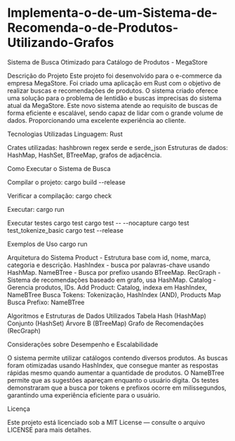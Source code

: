 # Implementa-o-de-um-Sistema-de-Recomenda-o-de-Produtos-Utilizando-Grafos
Sistema de Busca Otimizado para Catálogo de Produtos - MegaStore

Descrição do Projeto
  Este projeto foi desenvolvido para o e-commerce da empresa MegaStore. Foi criado uma aplicação em Rust com o objetivo de realizar buscas e recomendações de produtos. O sistema criado oferece uma solução para o problema de lentidão e buscas imprecisas do sistema atual da MegaStore.
  Este novo sistema atende ao requisito de buscas de forma eficiente e escalável, sendo capaz de lidar com o grande volume de dados. Proporcionando uma excelente experiência ao cliente.

Tecnologias Utilizadas
  Linguagem: Rust

 Crates utilizadas:
  hashbrown
  regex
  serde e serde_json
  Estruturas de dados: HashMap, HashSet, BTreeMap, grafos de adjacência.


Como Executar o Sistema de Busca
 
  Compilar o projeto:
  cargo build --release

  Verificar a compilação:
  cargo check

  Executar:
  cargo run


Executar testes
  cargo test
  cargo test -- --nocapture
  cargo test test_tokenize_basic
  cargo test --release

Exemplos de Uso
  cargo run

Arquitetura do Sistema
  Product - Estrutura base com id, nome, marca, categoria e descrição.
  HashIndex - busca por palavras-chave usando HashMap.
  NameBTree - Busca por prefixo usando BTreeMap. 
  RecGraph - Sistema de recomendações baseado em grafo, usa HashMap.
  Catalog - Gerencia produtos, IDs.
  Add Product: Catalog, indexa em HashIndex, NameBTree
  Busca Tokens: Tokenização, HashIndex (AND), Products Map
  Busca Prefixo: NameBTree


Algoritmos e Estruturas de Dados Utilizados
  Tabela Hash (HashMap)
  Conjunto (HashSet)
  Árvore B (BTreeMap)
  Grafo de Recomendações (RecGraph)

Considerações sobre Desempenho e Escalabilidade

  O sistema permite utilizar catálogos contendo diversos produtos. As buscas foram otimizadas usando HashIndex, que consegue manter as respostas rápidas mesmo quando aumentar a quantidade de produtos. O NameBTree permite que as sugestões apareçam enquanto o usuário digita. Os testes demonstraram que a busca por tokens e prefixos ocorre em milissegundos, garantindo uma experiência eficiente para o usuário.

Licença

  Este projeto está licenciado sob a MIT License — consulte o arquivo LICENSE para mais detalhes.